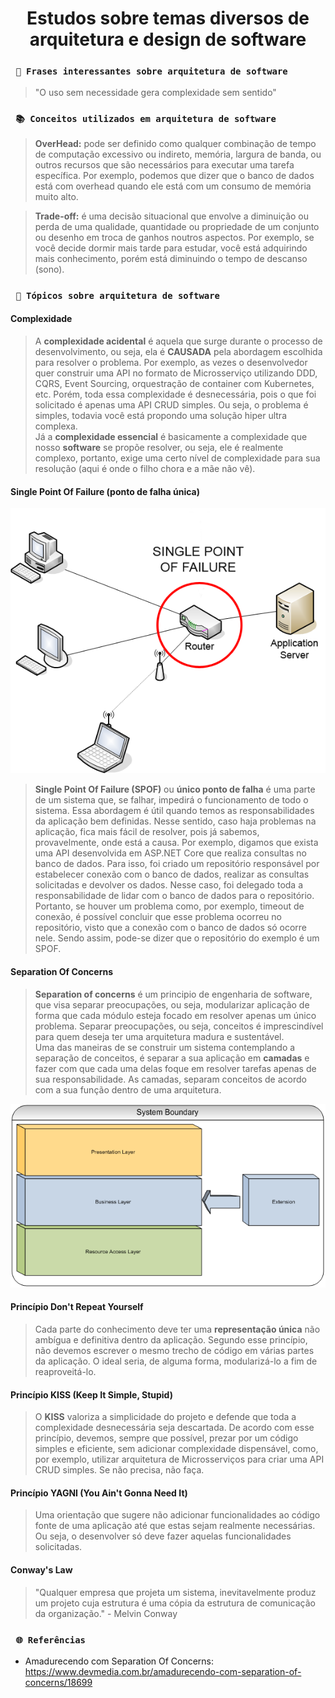 <h1 align="center"><strong>Estudos sobre temas diversos de arquitetura e design de software</strong></h1>

### ` 📖 Frases interessantes sobre arquitetura de software`
> "O uso sem necessidade gera complexidade sem sentido"

### ` 📚 Conceitos utilizados em arquitetura de software`
> <strong>OverHead:</strong> pode ser definido como qualquer combinação de tempo de computação excessivo ou indireto, memória, largura de banda, ou outros recursos que são necessários para executar uma tarefa específica. Por exemplo, podemos que dizer que o banco de dados está com overhead quando ele está com um consumo de memória muito alto. <br />

> <strong>Trade-off:</strong> é uma decisão situacional que envolve a diminuição ou perda de uma qualidade, quantidade ou propriedade de um conjunto ou desenho em troca de ganhos noutros aspectos. Por exemplo, se você decide dormir mais tarde para estudar, você está adquirindo mais conhecimento, porém está diminuindo o tempo de descanso (sono).

### ` 📜 Tópicos sobre arquitetura de software`

#### Complexidade
> A <strong>complexidade acidental</strong> é aquela que surge durante o processo de desenvolvimento, ou seja, ela é <strong>CAUSADA</strong> pela abordagem escolhida para resolver o problema. Por exemplo, as vezes o desenvolvedor quer construir uma API no formato de Microsserviço utilizando DDD, CQRS, Event Sourcing, orquestração de container com Kubernetes, etc. Porém, toda essa complexidade é desnecessária, pois o que foi solicitado é apenas uma API CRUD simples. Ou seja, o problema é simples, todavia você está propondo uma solução hiper ultra complexa. <br />
Já a <strong>complexidade essencial</strong> é basicamente a complexidade que nosso <strong>software</strong> se propõe resolver, ou seja, ele é realmente complexo, portanto, exige uma certo nível de complexidade para sua resolução (aqui é onde o filho chora e a mãe não vê).

#### Single Point Of Failure (ponto de falha única)
<p align="center">
    <img src="/img/spof.png" alt="Single Point Of Failure" title="Single Point Of Failure">
</p> 

> <strong>Single Point Of Failure (SPOF)</strong> ou <strong>único ponto de falha</strong> é uma parte de um sistema que, se falhar, impedirá o funcionamento de todo o sistema. Essa abordagem é útil quando temos as responsabilidades da aplicação bem definidas. Nesse sentido, caso haja problemas na aplicação, fica mais fácil de resolver, pois já sabemos, provavelmente, onde está a causa. Por exemplo, digamos que exista uma API desenvolvida em ASP.NET Core que realiza consultas no banco de dados. Para isso, foi criado um repositório responsável por estabelecer conexão com o banco de dados, realizar as consultas solicitadas e devolver os dados. Nesse caso, foi delegado toda a responsabilidade de lidar com o banco de dados para o repositório. Portanto, se houver um problema como, por exemplo, timeout de conexão, é possível concluir que esse problema ocorreu no repositório, visto que a conexão com o banco de dados só ocorre nele. Sendo assim, pode-se dizer que o repositório do exemplo é um SPOF. 

#### Separation Of Concerns
> <strong>Separation of concerns</strong> é um principio de engenharia de software, que visa separar preocupações, ou seja, modularizar aplicação de forma que cada módulo esteja focado em resolver apenas um único problema. Separar preocupações, ou seja, conceitos é imprescindível para quem deseja ter uma arquitetura madura e sustentável. <br />
> Uma das maneiras de se construir um sistema contemplando a separação de conceitos, é separar a sua aplicação em <strong>camadas</strong> e fazer com que cada uma delas foque em resolver tarefas apenas de sua responsabilidade. As camadas, separam conceitos de acordo com a sua função dentro de uma arquitetura. 

<p align="center">
    <img src="/img/soc.png" alt="Exemplo de arquitetura que segue Separation of Concern" title="Exemplo de arquitetura que segue Separation of Concern">
</p> 

#### Princípio Don't Repeat Yourself
> Cada parte do conhecimento deve ter uma <strong>representação única</strong> não ambígua e definitiva dentro da aplicação. Segundo esse princípio, não devemos escrever o mesmo trecho de código em várias partes da aplicação. O ideal seria, de alguma forma, modularizá-lo a fim de reaproveitá-lo.

#### Princípio KISS (Keep It Simple, Stupid)
> O <strong>KISS</strong> valoriza a simplicidade do projeto e defende que toda a complexidade desnecessária seja descartada. De acordo com esse princípio, devemos, sempre que possível, prezar por um código simples e eficiente, sem adicionar complexidade dispensável, como, por exemplo, utilizar arquitetura de Microsserviços para criar uma API CRUD simples. Se não precisa, não faça.

#### Princípio YAGNI (You Ain't Gonna Need It)
> Uma orientação que sugere não adicionar funcionalidades ao código fonte de uma aplicação até que estas sejam realmente necessárias. Ou seja, o desenvolver só deve fazer aquelas funcionalidades solicitadas.

#### Conway's Law
> "Qualquer empresa que projeta um sistema, inevitavelmente produz um projeto cuja estrutura é uma cópia da estrutura de comunicação da organização." - Melvin Conway

### ` 🌐 Referências`
- Amadurecendo com Separation Of Concerns: https://www.devmedia.com.br/amadurecendo-com-separation-of-concerns/18699

